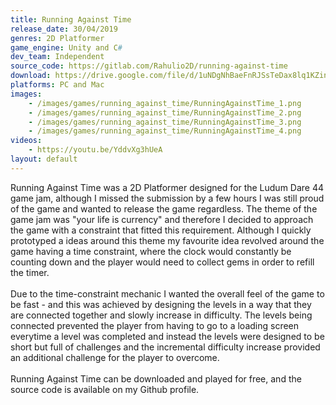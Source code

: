 ```yaml
---
title: Running Against Time
release_date: 30/04/2019
genres: 2D Platformer
game_engine: Unity and C#
dev_team: Independent
source_code: https://gitlab.com/Rahulio2D/running-against-time
download: https://drive.google.com/file/d/1uNDgNhBaeFnRJSsTeDax8lq1KZin6p4I/view?usp=sharing
platforms: PC and Mac
images: 
    - /images/games/running_against_time/RunningAgainstTime_1.png
    - /images/games/running_against_time/RunningAgainstTime_2.png
    - /images/games/running_against_time/RunningAgainstTime_3.png
    - /images/games/running_against_time/RunningAgainstTime_4.png
videos:
    - https://youtu.be/YddvXg3hUeA
layout: default
---
```

Running Against Time was a 2D Platformer designed for the Ludum Dare 44 game jam, although I missed the submission by a few hours I was still proud of the game and wanted to release the game regardless. The theme of the game jam was "your life is currency" and therefore I decided to approach the game with a constraint that fitted this requirement. Although I quickly prototyped a ideas around this theme my favourite idea revolved around the game having a time constraint, where the clock would constantly be counting down and the player would need to collect gems in order to refill the timer.
<br><br>
Due to the time-constraint mechanic I wanted the overall feel of the game to be fast - and this was achieved by designing the levels in a way that they are connected together and slowly increase in difficulty. The levels being connected prevented the player from having to go to a loading screen everytime a level was completed and instead the levels were designed to be short but full of challenges and the incremental difficulty increase provided an additional challenge for the player to overcome.
<br><br>
Running Against Time can be downloaded and played for free, and the source code is available on my Github profile. 